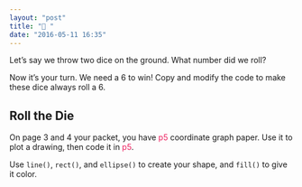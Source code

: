 ```yaml
---
layout: "post"
title: "🎲 "
date: "2016-05-11 16:35"
---
```


Let’s say we throw two dice on the ground. What number did we roll?

<script type="text/p5" data-height="320" data-preview-width="470">
function setup() {
	createCanvas(windowWidth, windowHeight);
	background('#ED245E');
}

function draw() {
	strokeWeight(3);
	stroke(0);
	fill(255);
	rect(20, 20, 200, 200);
	fill('blue');
	ellipse(120, 120, 50, 50);
	fill(255);
	rect(250, 20, 200, 200);
	fill('blue');
	ellipse(300, 70, 50, 50);
	ellipse(350, 120, 50, 50);
	ellipse(400, 170, 50, 50);
}
</script>

Now it’s your turn. We need a 6 to win! Copy and modify the code to make these dice always roll a 6.

## Roll the Die

On page 3 and 4 your packet, you have <span style="color: #ED1F5E">p5</span> coordinate graph paper. Use it to plot a drawing, then code it in <span style="color: #ED1F5E">p5</span>.

Use `line()`, `rect()`, and `ellipse()` to create your shape, and `fill()` to give it color.
